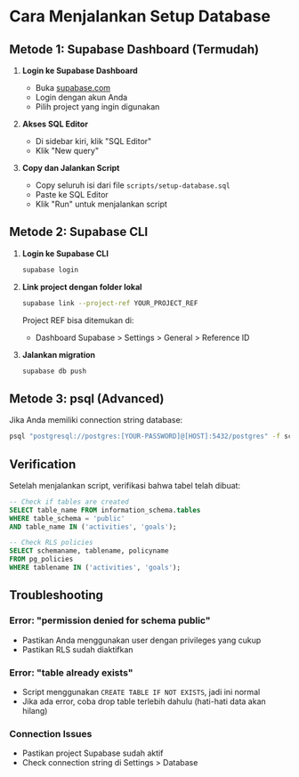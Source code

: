 # Cara Menjalankan Setup Database

## Metode 1: Supabase Dashboard (Termudah)

1. **Login ke Supabase Dashboard**
   - Buka [supabase.com](https://supabase.com)
   - Login dengan akun Anda
   - Pilih project yang ingin digunakan

2. **Akses SQL Editor**
   - Di sidebar kiri, klik "SQL Editor"
   - Klik "New query"

3. **Copy dan Jalankan Script**
   - Copy seluruh isi dari file `scripts/setup-database.sql`
   - Paste ke SQL Editor
   - Klik "Run" untuk menjalankan script

## Metode 2: Supabase CLI

1. **Login ke Supabase CLI**
   ```bash
   supabase login
   ```
   
2. **Link project dengan folder lokal**
   ```bash
   supabase link --project-ref YOUR_PROJECT_REF
   ```
   
   Project REF bisa ditemukan di:
   - Dashboard Supabase > Settings > General > Reference ID

3. **Jalankan migration**
   ```bash
   supabase db push
   ```

## Metode 3: psql (Advanced)

Jika Anda memiliki connection string database:

```bash
psql "postgresql://postgres:[YOUR-PASSWORD]@[HOST]:5432/postgres" -f scripts/setup-database.sql
```

## Verification

Setelah menjalankan script, verifikasi bahwa tabel telah dibuat:

```sql
-- Check if tables are created
SELECT table_name FROM information_schema.tables 
WHERE table_schema = 'public' 
AND table_name IN ('activities', 'goals');

-- Check RLS policies
SELECT schemaname, tablename, policyname 
FROM pg_policies 
WHERE tablename IN ('activities', 'goals');
```

## Troubleshooting

### Error: "permission denied for schema public"
- Pastikan Anda menggunakan user dengan privileges yang cukup
- Pastikan RLS sudah diaktifkan

### Error: "table already exists"
- Script menggunakan `CREATE TABLE IF NOT EXISTS`, jadi ini normal
- Jika ada error, coba drop table terlebih dahulu (hati-hati data akan hilang)

### Connection Issues
- Pastikan project Supabase sudah aktif
- Check connection string di Settings > Database
